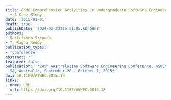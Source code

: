 ```yaml
---
title: Code Comprehension Activities in Undergraduate Software Engineering Course
  - A Case Study
date: '2015-01-01'
draft: true
publishDate: '2024-03-23T15:51:05.864500Z'
authors:
- Saikrishna Sripada
- Y. Raghu Reddy
publication_types:
- 'conference'
abstract: ''
featured: false
publication: '*24th Australasian Software Engineering Conference, ASWEC 2015, Adelaide,
  SA, Australia, September 28 - October 1, 2015*'
doi: 10.1109/ASWEC.2015.18
links:
- name: URL
  url: https://doi.org/10.1109/ASWEC.2015.18
---
```


